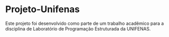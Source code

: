 # Projeto-Unifenas
Este projeto foi desenvolvido como parte de um trabalho acadêmico para a disciplina de Laboratório de Programação Estruturada da UNIFENAS. 

